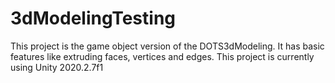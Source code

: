 # 3dModelingTesting
This project is the game object version of the DOTS3dModeling.
It has basic features like extruding faces, vertices and edges.
This project is currently using Unity 2020.2.7f1
